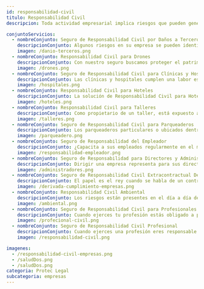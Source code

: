 ```yaml
---
id: responsabilidad-civil
titulo: Responsabilidad Civil
descripcion: Toda actividad empresarial implica riesgos que pueden generar daños a terceros, ya sea en personas o propiedades. Nuestro seguro de responsabilidad civil cubre a tu empresa ante reclamaciones por perjuicios derivados de las operaciones comerciales, garantizando protección financiera y asesoría legal en caso de demandas. Ofrecemos opciones personalizadas según el tipo de actividad que realices, desde seguros generales hasta coberturas especializadas en sectores como salud, construcción, manufactura o transporte. Además, nuestras pólizas incluyen responsabilidad civil patronal, contractual y extracontractual, protegiendo a tu negocio ante cualquier eventualidad que pueda afectar su estabilidad económica y reputación.

conjuntoServicios:
  - nombreConjunto: Seguro de Responsabilidad Civil por Daños a Terceros
    descripcionConjunto: Algunos riesgos en su empresa se pueden identificar, otros no son tan evidentes y pueden afectar su patrimonio, sobre todo cuando hay terceras personas involucradas. Si los imprevistos se salen de control, el Seguro de Responsabilidad Civil por Daños a Terceros de ​Protec Seguros responde por su tranquilidad.​Este seguro cubre los gastos de indemnización generados por daños materiales o lesiones personales ocasionados en el ejercicio de su actividad empresarial. De este modo, cuida su tranquilidad y la de su empresa de una manera tangible, protegiéndola si un evento desafortunado la pone en peligro. 
    imagen: /danio-terceros.png
  - nombreConjunto: Responsabilidad Civil para Drones
    descripcionConjunto: Con nuestro seguro buscamos proteger el patrimonio de nuestros clientes en el caso de que tus drones ocasionen daños materiales o lesiones personales a terceros en su operación. En la actualidad, este tipo de equipos está revolucionando por ejemplo la industria del cine, la agricultura y empresas de monitorio entre otras, las cuales vienen teniendo un exponencial crecimiento en la utilización de los drones en su cadena productiva, generando millones tanto es beneficios como ahorro en costos. Así mismo se ven expuestas a diversos riesgos que pueden afectar su patrimonio.
    imagen: /drones.png
  - nombreConjunto: Seguro ​de Responsabilidad Civil para ​Clínicas y Hospitales​
    descripcionConjunto: ​Las clínicas y hospitales cumplen una labor esencial en la sociedad son las responsables de velar por la vida de las personas y de brindarles bienestar y posibilidades de disfrutar cada día. En Protec Seguros somos conscientes de ello, por eso gestionamos sus riesgos con nuestro Seguro de Responsabilidad Civil para Clínicas y ​Hospitales. Con este, su entidad tiene la mejor protección cuando cause algún perjuicio por actos u omisiones en el ejercicio de la actividad médica.​
    imagen: /hospitales.png
  - nombreConjunto: Responsabilidad Civil para Hoteles
    descripcionConjunto: La solución de Responsabilidad Civil para Hoteles, está diseñada para proteger su patrimonio en aquellos casos en los cuales resulte civilmente responsable. La póliza cuenta con un complemento de coberturas diseñadas a la medida de su actividad y orientadas a los riesgos a los que se enfrenta.
    imagen: /hoteles.png
  - nombreConjunto: Responsabilidad Civil para Talleres
    descripcionConjunto: Como propietario de un taller, está expuesto a una serie de riesgos en el momento de reparar los vehículos, ¿sabía que hechos como este pueden afectar su patrimonio?. Por esto, es necesario que proteja su negocio. Con el Seguro de Responsabilidad Civil para Talleres, Protec Seguros lo acompaña si ocurre algún incidente en su establecimiento, que afecte a otra persona o a uno de los vehículos que allí se encuentren.​
    imagen: /talleres.png
  - nombreConjunto: Seguro de Responsabilidad Civil para ​Parqueaderos
    descripcionConjunto: Los parqueaderos particulares o ubicados dentro de centros comerciales, hospitales o en cualquier tipo de negocio, están expuestos a una serie de riesgos que pueden afectar su patrimonio. Si este es su caso, con Protec Seguros puede estar tranquilo. Con el Seguro de Responsabilidad Civil para Parqueaderos, está protegido en caso de que ocurra algún accidente​, que afecte a uno de los vehículos allí estacionados.​​​
    imagen: /parqueadero.png
  - nombreConjunto: Seguro de Responsabilidad del Empleador
    descripcionConjunto: ​¿Capacita a sus empleados regularmente en el manejo de los equipos que usan para cumplir sus tareas?, ¿cuentan ellos con los elementos de protección personal que necesitan para trabajar de forma segura?, ¿cumplen las normas de seguridad laboral? Si respondió no a alguna de estas preguntas, es tiempo de que tome medidas. Con la afiliación y pago a una ARL, usted traslada una parte de su riesgo. Sin embargo, su patrimonio puede verse comprometido cuando un empleado sufra un accidente laboral por su culpa.​ Nosotros le brindamos el acompañamiento económico que requiere para su tranquilidad con el Seguro de Responsabilidad del Empleador.
    imagen: /responsabilidad-empleador.png
  - nombreConjunto: Seguro de Responsabilidad para Directores y Administradores
    descripcionConjunto: Dirigir una empresa representa para sus directivos y administradores la aceptación de grandes responsabilidades y funciones. Todas requieren asertividad para que los cambios que sean implementados orienten adecuadamente los objetivos que ha planteado la organización en pro de su crecimiento. Hay posibilidad de que se presenten errores durante la gestión administrativa de los líderes, lo que puede traer impactos negativos para su compañía o una de sus áreas, al punto de que algunas personas deban asumir consecuencias económicas o legales. ¿Cómo respaldarse ante estos riesgos sin poner en peligro su patrimonio? Con el Seguro de Responsabilidad Civil para Directivos y Administradores Protec Seguros, la gestión de quienes están a la cabeza de sus procesos siempre tendrá acompañamiento. Su empresa contará con nuestro respaldo para disminuir el perjuicio que puedan causar una decisión u otras acciones perpetuadas por sus dirigentes.
    imagen: /administradores.png
  - nombreConjunto: Seguro de Responsabilidad ​Civil Extracontractual Derivada de Cumplimiento​
    descripcionConjunto: El papel es el rey cuando se habla de un contrato. Lo que está estipulado en este se debe cumplir para que las partes involucradas el contratante y el contratista— queden satisfechas. ¿Qué pasa si en la ejecución de un contrato se afecta a terceros? El Seguro de Responsabilidad Civil Extracontractual Derivada de Cumplimiento lo respalda cuando una persona sufra lesiones, fallezca o le causen daños materiales a consecuencia de cualquier actividad que su empresa esté ejecutando como parte de un contrato.
    imagen: /derivada-cumplimiento-empresas.png
  - nombreConjunto: Responsabilidad Civil Ambiental​
    descripcionConjunto: Los riesgos están presentes en el día a día de las empresas, aunque se realicen esfuerzos para evitarlos hay unos que no se pueden controlar, afectando no sólo el patrimonio de la compañía, sino también ocasionando daños a terceras personas.​​​ ¿Qué hacer si esto sucede? Si los imprevistos se le salen de control y ocurre un accidente donde ocasione daños a terceros, se está enfrentando a un caso de responsabilidad civil, donde está obligado a indemnizar los perjuicios ocasionados. Esto no solo pone en riesgo su patrimonio sino la reputación y el buen nombre que ha construido. En el desarrollo de su labor y según la razón comercial de su empresa, puede ocasionar daños por una contaminación accidental, aquella que se da en un único momento; o por una contaminación gradual, la cual se va dando paulatinamente hasta afectar tanto el medio ambiente como a terceras personas.
    imagen: /ambiental.png
  - nombreConjunto: Seguro de Responsabilidad Civil para Profesionales de la Salud​​​​​​​​
    descripcionConjunto: Cuando ejerces tu profesión estás obligado a preservar los derechos de tus pacientes como la vida, la salud, las buenas condiciones físicas o mentales y la integridad corporal. Cuando vulneras alguno de estos derechos, tu paciente o los afectados pueden reclamar una indemnización. Por esto en Protec Seguros hemos creado el Seguro de Responsabilidad Civil para Profesionales de la Salud, con el que buscamos proteger tu patrimonio. Así podrás ejercer tu profesión con tranquilidad.​​​​ ​​​ ​​​
    imagen: /profecional-civil.png
  - nombreConjunto: Seguro de Responsabilidad Civil Profesional
    descripcionConjunto: ​Cuando ejerces una profesión eres responsable por los daños que puedan sufrir los terceros como consecuencia de errores u omisiones que cometas en la prestación del servicio, sin importar la profesión que tengas.
    imagen: /responsabilidad-civil.png

imagenes:
  - /responsabilidad-civil-empresas.png
  - /saludDos.png
  - /saludDos.png
categoria: Protec Legal
subcategoria: empresas
---
```

